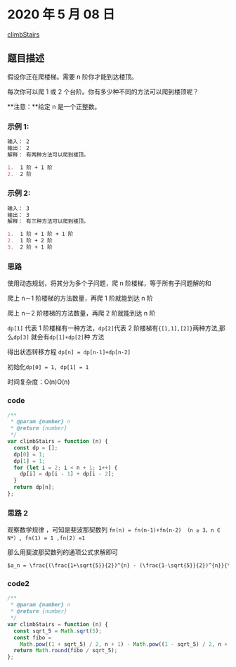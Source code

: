 # 2020 年 5 月 08 日

[climbStairs](https://leetcode-cn.com/problems/climbing-stairs/)

## 题目描述

假设你正在爬楼梯。需要 n 阶你才能到达楼顶。

每次你可以爬 1 或 2 个台阶。你有多少种不同的方法可以爬到楼顶呢？

**注意：**给定 n 是一个正整数。

### 示例 1:

```md
输入： 2
输出： 2
解释： 有两种方法可以爬到楼顶。

1.  1 阶 + 1 阶
2.  2 阶
```

### 示例 2:

```md
输入： 3
输出： 3
解释： 有三种方法可以爬到楼顶。

1.  1 阶 + 1 阶 + 1 阶
2.  1 阶 + 2 阶
3.  2 阶 + 1 阶
```

### 思路

使用动态规划，将其分为多个子问题，爬 n 阶楼梯，等于所有子问题解的和

爬上 n－1 阶楼梯的方法数量，再爬 1 阶就能到达 n 阶

爬上 n－2 阶楼梯的方法数量，再爬 2 阶就能到达 n 阶

`dp[1]` 代表 1 阶楼梯有一种方法，`dp[2]`代表 2 阶楼梯有`{[1,1],[2]}`两种方法,那么`dp[3]` 就会有`dp[1]+dp[2]`种 方法

得出状态转移方程 `dp[n] = dp[n-1]+dp[n-2]`

初始化`dp[0] = 1, dp[1] = 1`

时间复杂度：O(n)O(n)

### code

```js
/**
 * @param {number} n
 * @return {number}
 */
var climbStairs = function (n) {
  const dp = [];
  dp[0] = 1;
  dp[1] = 1;
  for (let i = 2; i < n + 1; i++) {
    dp[i] = dp[i - 1] + dp[i - 2];
  }
  return dp[n];
};
```

### 思路 2

观察数学规律 ，可知是斐波那契数列 `fn(n) = fn(n-1)+fn(n-2) （n ≥ 3，n ∈ N*）, fn(1) = 1 ,fn(2) =1`

那么用斐波那契数列的通项公式求解即可

```md
$a_n = \frac{(\frac{1+\sqrt{5}}{2})^{n} - (\frac{1-\sqrt{5}}{2})^{n}}{\sqrt{5}}$
```

### code2

```js
/**
 * @param {number} n
 * @return {number}
 */
var climbStairs = function (n) {
  const sqrt_5 = Math.sqrt(5);
  const fibo =
    Math.pow((1 + sqrt_5) / 2, n + 1) - Math.pow((1 - sqrt_5) / 2, n + 1);
  return Math.round(fibo / sqrt_5);
};
```
